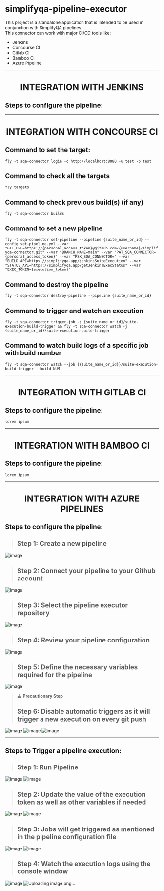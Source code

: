 # simplifyqa-pipeline-executor
This project is a standalone application that is intended to be used in conjunction with SimplifyQA pipelines.<br/>
This connector can work with major CI/CD tools like:
  - Jenkins
  - Concourse CI
  - Gitlab CI
  - Bamboo CI
  - Azure Pipeline
<hr>   

<h1 style="text-align: center;">INTEGRATION WITH JENKINS</h1>

## Steps to configure the pipeline:

<hr>   

<h1 style="text-align: center;">INTEGRATION WITH CONCOURSE CI</h1>

## Command to set the target:
```fly -t sqa-connector login -c http://localhost:8080 -u test -p test```

## Command to check all the targets
```fly targets```

## Command to check previous build(s) (if any)
```fly -t sqa-connector builds```

## Command to set a new pipeline
```fly -t sqa-connector set-pipeline --pipeline {suite_name_or_id} --config set-pipeline.yml --var "GIT_URL=https://{personal_access_token}@github.com/{username}/simplifyqa-connector.git" --var "BRANCH_NAME=main" --var "PAT_SQA_CONNECTOR={personal_access_token}" --var "PSK_SQA_CONNECTOR=" --var "BUILD_API=https://simplifyqa.app/jenkinsSuiteExecution" --var "STATUS_API=https://simplifyqa.app/getJenkinsExecStatus" --var "EXEC_TOKEN={execution_token}"```

## Command to destroy the pipeline
```fly -t sqa-connector destroy-pipeline --pipeline {suite_name_or_id}```

## Command to trigger and watch an execution
```fly -t sqa-connector trigger-job -j {suite_name_or_id}/suite-execution-build-trigger && fly -t sqa-connector watch -j {suite_name_or_id}/suite-execution-build-trigger```

## Command to watch build logs of a specific job with build number
```fly -t sqa-connector watch --job {{suite_name_or_id}}/suite-execution-build-trigger --build NUM```
<hr>   

<h1 style="text-align: center;">INTEGRATION WITH GITLAB CI</h1>

## Steps to configure the pipeline:
```lorem ipsum```
<hr>   

<h1 style="text-align: center;">INTEGRATION WITH BAMBOO CI</h1>

## Steps to configure the pipeline:
```lorem ipsum```
<hr>   

<h1 style="text-align: center;">INTEGRATION WITH AZURE PIPELINES</h1>

## Steps to configure the pipeline:
> ## Step 1: Create a new pipeline
![image](https://github.com/Simplify3x/simplifyqa-pipeline-executor/assets/78360785/56f952d2-50f0-4958-bbb7-26aee6e3e4af)

> ## Step 2: Connect your pipeline to your Github account
![image](https://github.com/Simplify3x/simplifyqa-pipeline-executor/assets/78360785/a2be27c2-a508-44e7-90f0-8476de28ea17)

> ## Step 3: Select the pipeline executor repository
![image](https://github.com/Simplify3x/simplifyqa-pipeline-executor/assets/78360785/9629fb98-5e52-43de-93e1-e73547e5d39d)

> ## Step 4: Review your pipeline configuration
![image](https://github.com/Simplify3x/simplifyqa-pipeline-executor/assets/78360785/46b9e4ed-cb54-49a5-aa18-4e056891d2da)

> ## Step 5: Define the necessary variables required for the pipeline
![image](https://github.com/Simplify3x/simplifyqa-pipeline-executor/assets/78360785/3f7d924a-8691-44f2-9c52-507d12b1666f)

> :warning: **Precautionary Step**
> ## Step 6: Disable automatic triggers as it will trigger a new execution on every git push
![image](https://github.com/Simplify3x/simplifyqa-pipeline-executor/assets/78360785/518e4d72-7535-4791-a118-0abcb52547d9)
![image](https://github.com/Simplify3x/simplifyqa-pipeline-executor/assets/78360785/e0b93ad8-a9e9-4dc7-b9fc-9a5e36efec72)
![image](https://github.com/Simplify3x/simplifyqa-pipeline-executor/assets/78360785/70349de7-93ef-447a-9d62-b392c9d21733)

<hr>

## Steps to Trigger a pipeline execution:
> ## Step 1: Run Pipeline
![image](https://github.com/Simplify3x/simplifyqa-pipeline-executor/assets/78360785/bb17d07c-ecf3-4f49-9993-df57d63d284b)
![image](https://github.com/Simplify3x/simplifyqa-pipeline-executor/assets/78360785/db6f7621-3749-4f20-af1a-2ed18f41f922)

> ## Step 2: Update the value of the execution token as well as other variables if needed
![image](https://github.com/Simplify3x/simplifyqa-pipeline-executor/assets/78360785/68a760f1-bc51-4d85-a688-3b27cbf3249a)
![image](https://github.com/Simplify3x/simplifyqa-pipeline-executor/assets/78360785/cb33a9ae-b2de-455c-8329-8a5fc55f55a9)

> ## Step 3: Jobs will get triggered as mentioned in the pipeline configuration file
![image](https://github.com/Simplify3x/simplifyqa-pipeline-executor/assets/78360785/816a0a7b-95f9-4e57-86d2-83527a912fbe)
![image](https://github.com/Simplify3x/simplifyqa-pipeline-executor/assets/78360785/ad1d884b-1edc-4a25-a98b-aff44165f605)

> ## Step 4: Watch the execution logs using the console window
![image](https://github.com/Simplify3x/simplifyqa-pipeline-executor/assets/78360785/026902d1-f4e8-42fb-bc20-8f9c36b6810b)
![Uploading image.png…]()

